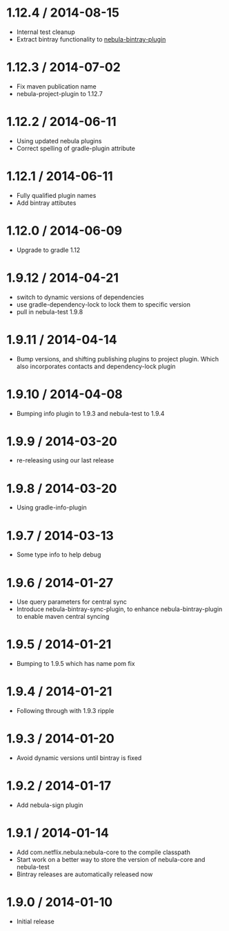 1.12.4 / 2014-08-15
===================

* Internal test cleanup
* Extract bintray functionality to [nebula-bintray-plugin](https://github.com/nebula-plugins/nebula-bintray-plugin)

1.12.3 / 2014-07-02
===================

* Fix maven publication name
* nebula-project-plugin to 1.12.7

1.12.2 / 2014-06-11
===================

* Using updated nebula plugins
* Correct spelling of gradle-plugin attribute

1.12.1 / 2014-06-11
===================

* Fully qualified plugin names
* Add bintray attibutes

1.12.0 / 2014-06-09
===================

* Upgrade to gradle 1.12

1.9.12 / 2014-04-21
===================

* switch to dynamic versions of dependencies
* use gradle-dependency-lock to lock them to specific version
* pull in nebula-test 1.9.8

1.9.11 / 2014-04-14
===================

* Bump versions, and shifting publishing plugins to project plugin. Which also incorporates contacts and dependency-lock plugin

1.9.10 / 2014-04-08
===================

* Bumping info plugin to 1.9.3 and nebula-test to 1.9.4

1.9.9 / 2014-03-20
==================

* re-releasing using our last release

1.9.8 / 2014-03-20
==================

* Using gradle-info-plugin

1.9.7 / 2014-03-13
==================

* Some type info to help debug

1.9.6 / 2014-01-27
==================

* Use query parameters for central sync
* Introduce nebula-bintray-sync-plugin, to enhance nebula-bintray-plugin to enable maven central syncing

1.9.5 / 2014-01-21
==================

* Bumping to 1.9.5 which has name pom fix

1.9.4 / 2014-01-21
==================

* Following through with 1.9.3 ripple

1.9.3 / 2014-01-20
==================

* Avoid dynamic versions until bintray is fixed

1.9.2 / 2014-01-17
=================

* Add nebula-sign plugin

1.9.1 / 2014-01-14
=================

* Add com.netflix.nebula:nebula-core to the compile classpath
* Start work on a better way to store the version of nebula-core and nebula-test
* Bintray releases are automatically released now

1.9.0 / 2014-01-10
=================

* Initial release
